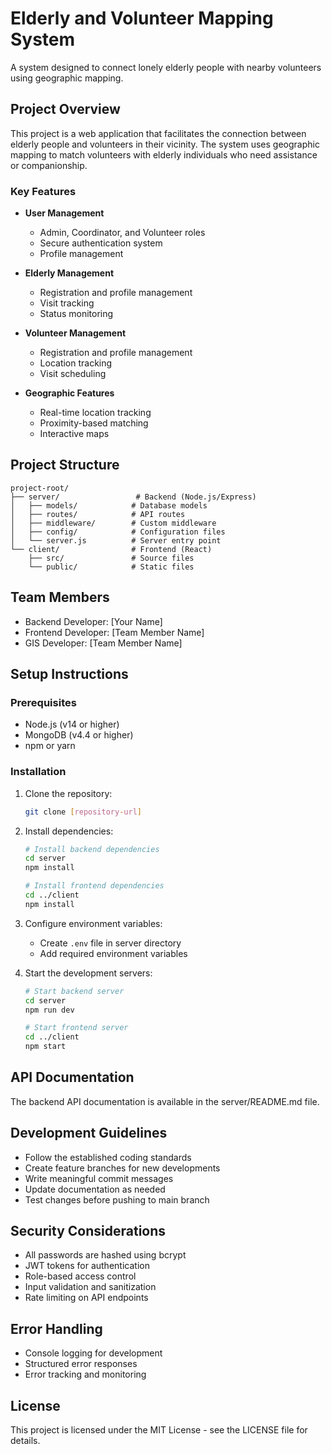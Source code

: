 # Elderly and Volunteer Mapping System

A system designed to connect lonely elderly people with nearby volunteers using geographic mapping.

## Project Overview

This project is a web application that facilitates the connection between elderly people and volunteers in their vicinity. The system uses geographic mapping to match volunteers with elderly individuals who need assistance or companionship.

### Key Features

- **User Management**
  - Admin, Coordinator, and Volunteer roles
  - Secure authentication system
  - Profile management

- **Elderly Management**
  - Registration and profile management
  - Visit tracking
  - Status monitoring

- **Volunteer Management**
  - Registration and profile management
  - Location tracking
  - Visit scheduling

- **Geographic Features**
  - Real-time location tracking
  - Proximity-based matching
  - Interactive maps

## Project Structure

```
project-root/
├── server/                 # Backend (Node.js/Express)
│   ├── models/            # Database models
│   ├── routes/            # API routes
│   ├── middleware/        # Custom middleware
│   ├── config/            # Configuration files
│   └── server.js          # Server entry point
└── client/                # Frontend (React)
    ├── src/               # Source files
    └── public/            # Static files
```

## Team Members

- Backend Developer: [Your Name]
- Frontend Developer: [Team Member Name]
- GIS Developer: [Team Member Name]

## Setup Instructions

### Prerequisites

- Node.js (v14 or higher)
- MongoDB (v4.4 or higher)
- npm or yarn

### Installation

1. Clone the repository:
   ```bash
   git clone [repository-url]
   ```

2. Install dependencies:
   ```bash
   # Install backend dependencies
   cd server
   npm install

   # Install frontend dependencies
   cd ../client
   npm install
   ```

3. Configure environment variables:
   - Create `.env` file in server directory
   - Add required environment variables

4. Start the development servers:
   ```bash
   # Start backend server
   cd server
   npm run dev

   # Start frontend server
   cd ../client
   npm start
   ```

## API Documentation

The backend API documentation is available in the server/README.md file.

## Development Guidelines

- Follow the established coding standards
- Create feature branches for new developments
- Write meaningful commit messages
- Update documentation as needed
- Test changes before pushing to main branch

## Security Considerations

- All passwords are hashed using bcrypt
- JWT tokens for authentication
- Role-based access control
- Input validation and sanitization
- Rate limiting on API endpoints

## Error Handling

- Console logging for development
- Structured error responses
- Error tracking and monitoring

## License

This project is licensed under the MIT License - see the LICENSE file for details.
